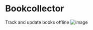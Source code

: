 # Bookcollector
Track and update books offline
![image](https://github.com/haimon0/Bookcollector/assets/155584350/cf2b97b5-d7bd-4b74-8bb0-4756520c4936)
